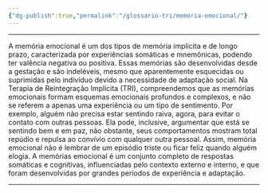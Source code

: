 ```yaml
---
{"dg-publish":true,"permalink":"/glossario-tri/memoria-emocional/"}
---
```


---



A memória emocional é um dos tipos de memória implícita e de longo prazo, caracterizada por experiências somáticas e mnemônicas, podendo ter valência negativa ou positiva. Essas memórias são desenvolvidas desde a gestação e são indeléveis, mesmo que aparentemente esquecidas ou suprimidas pelo indivíduo devido a necessidade de adaptação social.
Na Terapia de Reintegração Implícita (TRI), compreendemos que as memórias emocionais formam esquemas emocionais profundos e complexos, e não se referem a apenas uma experiência ou um tipo de sentimento. 
Por exemplo, alguém não precisa estar sentindo raiva, agora, para evitar o contato com outras pessoas. Ela pode, inclusive, argumentar que está se sentindo bem e em paz, não obstante, seus comportamentos mostram total repúdio e repulsa ao convívio com qualquer outra pessoal. 
Assim, memória emocional não é lembrar de um episódio triste ou ficar feliz quando alguém elogia. A memórias emocional é um conjunto completo de respostas somáticas e cognitivas, influenciadas pelo contexto externo e interno, e que foram desenvolvidas por grandes períodos de experiência e adaptação.


----




